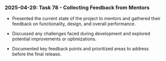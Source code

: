 ### 2025-04-29: Task 78 - Collecting Feedback from Mentors

* Presented the current state of the project to mentors and gathered their feedback on functionality, design, and overall performance.

* Discussed any challenges faced during development and explored potential improvements or optimizations.

* Documented key feedback points and prioritized areas to address before the final release.

